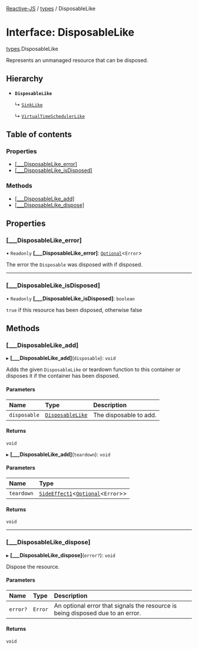 [Reactive-JS](../README.md) / [types](../modules/types.md) / DisposableLike

# Interface: DisposableLike

[types](../modules/types.md).DisposableLike

Represents an unmanaged resource that can be disposed.

## Hierarchy

- **`DisposableLike`**

  ↳ [`SinkLike`](types.SinkLike.md)

  ↳ [`VirtualTimeSchedulerLike`](types.VirtualTimeSchedulerLike.md)

## Table of contents

### Properties

- [[\_\_\_DisposableLike\_error]](types.DisposableLike.md#[___disposablelike_error])
- [[\_\_\_DisposableLike\_isDisposed]](types.DisposableLike.md#[___disposablelike_isdisposed])

### Methods

- [[\_\_\_DisposableLike\_add]](types.DisposableLike.md#[___disposablelike_add])
- [[\_\_\_DisposableLike\_dispose]](types.DisposableLike.md#[___disposablelike_dispose])

## Properties

### [\_\_\_DisposableLike\_error]

• `Readonly` **[\_\_\_DisposableLike\_error]**: [`Optional`](../modules/functions.md#optional)<`Error`\>

The error the `Disposable` was disposed with if disposed.

___

### [\_\_\_DisposableLike\_isDisposed]

• `Readonly` **[\_\_\_DisposableLike\_isDisposed]**: `boolean`

`true` if this resource has been disposed, otherwise false

## Methods

### [\_\_\_DisposableLike\_add]

▸ **[___DisposableLike_add]**(`disposable`): `void`

Adds the given `DisposableLike` or teardown function to this container or disposes it if the container has been disposed.

#### Parameters

| Name | Type | Description |
| :------ | :------ | :------ |
| `disposable` | [`DisposableLike`](types.DisposableLike.md) | The disposable to add. |

#### Returns

`void`

▸ **[___DisposableLike_add]**(`teardown`): `void`

#### Parameters

| Name | Type |
| :------ | :------ |
| `teardown` | [`SideEffect1`](../modules/functions.md#sideeffect1)<[`Optional`](../modules/functions.md#optional)<`Error`\>\> |

#### Returns

`void`

___

### [\_\_\_DisposableLike\_dispose]

▸ **[___DisposableLike_dispose]**(`error?`): `void`

Dispose the resource.

#### Parameters

| Name | Type | Description |
| :------ | :------ | :------ |
| `error?` | `Error` | An optional error that signals the resource is being disposed due to an error. |

#### Returns

`void`
